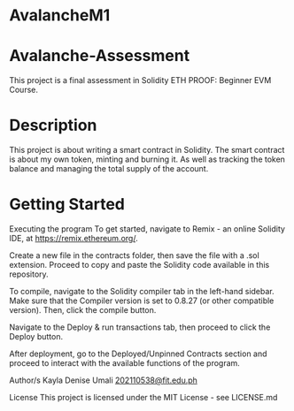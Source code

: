 # AvalancheM1

# Avalanche-Assessment
This project is a final assessment in Solidity ETH PROOF: Beginner EVM Course.

# Description
This project is about writing a smart contract in Solidity. The smart contract is about my own token, minting and burning it. As well as tracking the token balance and managing the total supply of the account.

# Getting Started
Executing the program
To get started, navigate to Remix - an online Solidity IDE, at https://remix.ethereum.org/.

Create a new file in the contracts folder, then save the file with a .sol extension. Proceed to copy and paste the Solidity code available in this repository.

To compile, navigate to the Solidity compiler tab in the left-hand sidebar. Make sure that the Compiler version is set to 0.8.27 (or other compatible version). Then, click the compile button.

Navigate to the Deploy & run transactions tab, then proceed to click the Deploy button.

After deployment, go to the Deployed/Unpinned Contracts section and proceed to interact with the available functions of the program.

Author/s
Kayla Denise Umali
202110538@fit.edu.ph

License
This project is licensed under the MIT License - see LICENSE.md
